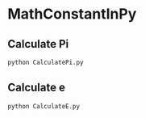 # MathConstantInPy
 
## Calculate Pi

```bash
python CalculatePi.py
```

## Calculate e

```bash
python CalculateE.py
```